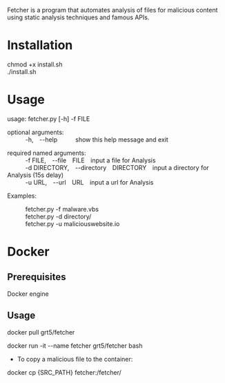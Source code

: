 Fetcher is a program that automates analysis of files for malicious content using static analysis techniques and famous APIs.  

# Installation  
  
chmod +x install.sh  
./install.sh  

# Usage  

usage: fetcher.py [-h] -f FILE  
  
optional arguments:  
&emsp;&emsp;&emsp;-h,&emsp;--help&emsp;&emsp;&emsp;show this help message and exit  
  
required named arguments:  
&emsp;&emsp;&emsp;-f FILE,&emsp;--file&emsp;FILE&emsp;input a file for Analysis  
&emsp;&emsp;&emsp;-d DIRECTORY,&emsp;--directory&emsp;DIRECTORY&emsp;input a directory for Analysis (15s delay)  
&emsp;&emsp;&emsp;-u URL,&emsp;--url&emsp;URL&emsp;input a url for Analysis  
  
Examples:  
  
&emsp;&emsp;&emsp;fetcher.py -f malware.vbs  
&emsp;&emsp;&emsp;fetcher.py -d directory/  
&emsp;&emsp;&emsp;fetcher.py -u maliciouswebsite.io  

# Docker  
  
## Prerequisites
  
Docker engine  
  
## Usage  
  
docker pull grt5/fetcher  
  
docker run -it --name fetcher grt5/fetcher bash 
  
- To copy a malicious file to the container:  
  
docker cp {SRC_PATH} fetcher:/fetcher/